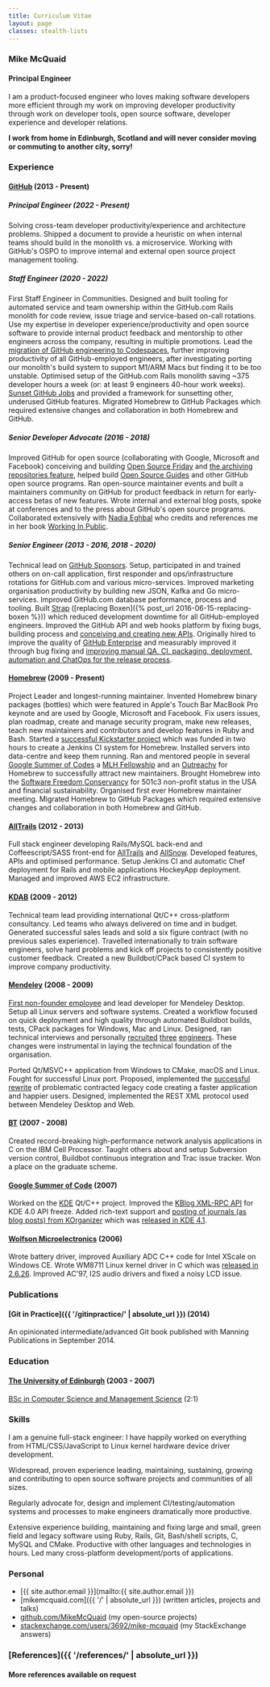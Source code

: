 ```yaml
---
title: Curriculum Vitae
layout: page
classes: stealth-lists
---
```

### Mike McQuaid

#### Principal Engineer

I am a product-focused engineer who loves making software developers more efficient through my work on improving developer productivity through work on developer tools, open source software, developer experience and developer relations.

**I work from home in Edinburgh, Scotland and will never consider moving or commuting to another city, sorry!**

### Experience

#### [GitHub](http://github.com/) (2013 - Present)

##### Principal Engineer (2022 - Present)

Solving cross-team developer productivity/experience and architecture problems. Shipped a document to provide a heuristic on when internal teams should build in the monolith vs. a microservice. Working with GitHub's OSPO to improve internal and external open source project management tooling.

##### Staff Engineer (2020 - 2022)

First Staff Engineer in Communities. Designed and built tooling for automated service and team ownership within the GitHub.com Rails monolith for code review, issue triage and service-based on-call rotations. Use my expertise in developer experience/productivity and open source software to provide internal product feedback and mentorship to other engineers across the company, resulting in multiple promotions. Lead the [migration of GitHub engineering to Codespaces](https://github.blog/2021-08-11-githubs-engineering-team-moved-codespaces/), further improving productivity of all GitHub-employed engineers, after investigating porting our monolith's build system to support M1/ARM Macs but finding it to be too unstable. Optimised setup of the GitHub.com Rails monolith saving ~375 developer hours a week (or: at least 9 engineers 40-hour work weeks). [Sunset GitHub Jobs](https://github.blog/changelog/2021-04-19-deprecation-notice-github-jobs-site/) and provided a framework for sunsetting other, underused GitHub features. Migrated Homebrew to GitHub Packages which required extensive changes and collaboration in both Homebrew and GitHub.

##### Senior Developer Advocate (2016 - 2018)

Improved GitHub for open source (collaborating with Google, Microsoft and Facebook) conceiving and building [Open Source Friday](https://opensourcefriday.com) and [the archiving repositories feature](https://github.blog/2017-11-08-archiving-repositories/), helped build [Open Source Guides](https://opensource.guide) and other GitHub open source programs. Ran open-source maintainer events and built a maintainers community on GitHub for product feedback in return for early-access betas of new features. Wrote internal and external blog posts, spoke at conferences and to the press about GitHub's open source programs. Collaborated extensively with [Nadia Eghbal](https://nadiaeghbal.com) who credits and references me in her book [Working In Public](https://www.amazon.co.uk/dp/0578675862/).

##### Senior Engineer (2013 - 2016, 2018 - 2020)

 Technical lead on [GitHub Sponsors](https://github.com/sponsors/). Setup, participated in and trained others on on-call application, first responder and ops/infrastructure rotations for GitHub.com and various micro-services. Improved marketing organisation productivity by building new JSON, Kafka and Go micro-services. Improved GitHub.com database performance, process and tooling. Built [Strap](https://github.com/MikeMcQuaid/strap) ([replacing Boxen]({% post_url 2016-06-15-replacing-boxen %})) which reduced development downtime for all GitHub-employed engineers. Improved the GitHub API and web hooks platform by fixing bugs, building process and [conceiving and creating new APIs](https://developer.github.com/changes/2016-02-24-commit-reference-sha-api/). Originally hired to improve the quality of [GitHub Enterprise](https://github.com/enterprise) and measurably improved it through bug fixing and [improving manual QA, CI, packaging, deployment, automation and ChatOps for the release process](https://github.blog/2015-10-06-runnable-documentation/).

#### [Homebrew](https://github.com/Homebrew/homebrew/) (2009 - Present)

Project Leader and longest-running maintainer. Invented Homebrew binary packages (bottles) which were featured in Apple's Touch Bar MacBook Pro keynote and are used by Google, Microsoft and Facebook. Fix users issues, plan roadmap, create and manage security program, make new releases, teach new maintainers and contributors and develop features in Ruby and Bash. Started a [successful Kickstarter project](https://www.kickstarter.com/projects/homebrew/brew-test-bot) which was funded in two hours to create a Jenkins CI system for Homebrew. Installed servers into data-centre and keep them running. Ran and mentored people in several [Google Summer of Codes](https://summerofcode.withgoogle.com) a [MLH Fellowship](https://fellowship.mlh.io) and an [Outreachy](https://www.outreachy.org) for Homebrew to successfully attract new maintainers. Brought Homebrew into the [Software Freedom Conservancy](https://sfconservancy.org) for 501c3 non-profit status in the USA and financial sustainability. Organised first ever Homebrew maintainer meeting. Migrated Homebrew to GitHub Packages which required extensive changes and collaboration in both Homebrew and GitHub.

#### [AllTrails](https://www.alltrails.com) (2012 - 2013)

Full stack engineer developing Rails/MySQL back-end and Coffeescript/SASS front-end for [AllTrails](https://www.alltrails.com) and [AllSnow](https://web.archive.org/web/20150502025831/http://allsnow.com/?). Developed features, APIs and optimised performance. Setup Jenkins CI and automatic Chef deployment for Rails and mobile applications HockeyApp deployment. Managed and improved AWS EC2 infrastructure.

#### [KDAB](http://kdab.com/) (2009 - 2012)

Technical team lead providing international Qt/C++ cross-platform consultancy. Led teams who always delivered on time and in budget. Generated successful sales leads and sold a six figure contract (with no previous sales experience). Travelled internationally to train software engineers, solve hard problems and kick off projects to consistently positive customer feedback. Created a new Buildbot/CPack based CI system to improve company productivity.

#### [Mendeley](https://www.mendeley.com/?interaction_required=false) (2008 - 2009)

[First non-founder employee](https://blog.mendeley.com/start-up-life/mike-arthur-joins-team-mendeley/) and lead developer for Mendeley Desktop. Setup all Linux servers and software systems. Created a workflow focused on quick deployment and high quality through automated Buildbot builds, tests, CPack packages for Windows, Mac and Linux. Designed, ran technical interviews and personally [recruited](https://blog.mendeley.com/start-up-life/introducing-fred-amir-and-a-bond-villain/) [three](https://blog.mendeley.com/academic-life/an-excellent-euroscience-adventure-part-ii/) [engineers](https://blog.mendeley.com/research-miscellanea/a-new-knight-joins-mendeleys-round-table/). These changes were instrumental in laying the technical foundation of the organisation.

Ported Qt/MSVC++ application from Windows to CMake, macOS and Linux. Fought for successful Linux port. Proposed, implemented the [successful](https://blog.mendeley.com/academic-features/mendeley-desktop-the-mvc-strikes-back/) [rewrite](https://blog.mendeley.com/2008/11/04/mendeley-desktop-the-about-dialogue-and-the-refactor/) of problematic contracted legacy code creating a faster application and happier users. Designed, implemented the REST XML protocol used between Mendeley Desktop and Web.

#### [BT](http://www.bt.com/) (2007 - 2008)

Created record-breaking high-performance network analysis applications in C on the IBM Cell Processor. Taught others about and setup Subversion version control, Buildbot continuous integration and Trac issue tracker. Won a place on the graduate scheme.

#### [Google Summer of Code](http://code.google.com/soc/) (2007)

Worked on the [KDE](http://www.kde.org/) Qt/C++ project. Improved the [KBlog XML-RPC API](https://web.archive.org/web/20190303012538/https://api.kde.org/4.12-api/kdepimlibs-apidocs/kblog/html/index.html) for KDE 4.0 API freeze. Added rich-text support and [posting of journals (as blog posts) from KOrganizer](http://mikemcquaid.com/2008/09/27/kde-blog-from-korganizer-howto/) which was [released in KDE 4.1](http://www.kde.org/announcements/4.1/).

#### [Wolfson Microelectronics](https://en.wikipedia.org/wiki/Wolfson_Microelectronics) (2006)

Wrote battery driver, improved Auxiliary ADC C++ code for Intel XScale on Windows CE. Wrote WM8711 Linux kernel driver in C which was [released in 2.6.26](https://github.com/torvalds/linux/commit/bd6d417743d941c3e5eabb21abbcac9737f11061). Improved AC'97, I2S audio drivers and fixed a noisy LCD issue.

### Publications

#### [Git in Practice]({{ '/gitinpractice/' | absolute_url }}) (2014)

An opinionated intermediate/advanced Git book published with Manning Publications in September 2014.

### Education

#### [The University of Edinburgh](http://www.ed.ac.uk/) (2003 - 2007)

[BSc in Computer Science and Management Science](http://www.inf.ed.ac.uk/undergraduate/csms.html) (2:1)

### Skills

I am a genuine full-stack engineer: I have happily worked on everything from HTML/CSS/JavaScript to Linux kernel hardware device driver development.

Widespread, proven experience leading, maintaining, sustaining, growing and contributing to open source software projects and communities of all sizes.

Regularly advocate for, design and implement CI/testing/automation systems and processes to make engineers dramatically more productive.

Extensive experience building, maintaining and fixing large and small, green field and legacy software using Ruby, Rails, Git, Bash/shell scripts, C, MySQL and CMake. Productive with other languages and technologies in hours. Led many cross-platform development/ports of applications.

### Personal

* [{{ site.author.email }}](mailto:{{ site.author.email }})
* [mikemcquaid.com]({{ '/' | absolute_url }}) (written articles, projects and talks)
* [github.com/MikeMcQuaid](https://github.com/MikeMcQuaid) (my open-source projects)
* [stackexchange.com/users/3692/mike-mcquaid](http://stackexchange.com/users/3692/mike-mcquaid) (my StackExchange answers)

### [References]({{ '/references/' | absolute_url }})

#### More references available on request
